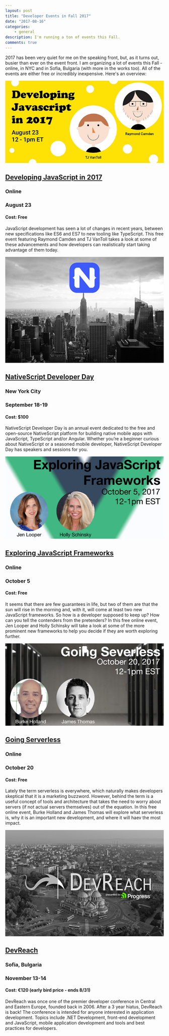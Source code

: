 ```yaml
---
layout: post
title: "Developer Events in Fall 2017"
date: "2017-08-16"
categories:
    - general
description: I'm running a ton of events this Fall.
comments: true
---
```


2017 has been very quiet for me on the speaking front, but, as it turns out, busier than ever on the event front. I am organizing a lot of events this Fall - online, in NYC and in Sofia, Bulgaria (with more in the works too). All of the events are either free or incredibly inexpensive. Here's an overview:<!--more-->

[![JavaScript in 2017](/images/posts/events2017/JavaScript2017.jpg)](http://certifiedfreshevents.com/events/javascript-2017/)

## [Developing JavaScript in 2017](http://certifiedfreshevents.com/events/javascript-2017/)
### Online
### August 23
#### Cost: Free

JavaScript development has seen a lot of changes in recent years, between new specifications like ES6 and ES7 to new tooling like TypeScript. This free event featuring Raymond Camden and TJ VanToll takes a look at some of these advancements and how developers can realistically start taking advantage of them today.

[![NativeScript Developer Day](/images/posts/events2017/NativeScriptDay.jpg)](http://developerday.nativescript.org/)

## [NativeScript Developer Day](http://developerday.nativescript.org/)
### New York City
### September 18-19
#### Cost: $100

NativeScript Developer Day is an annual event dedicated to the free and open-source NativeScript platform for building native mobile apps with JavaScript, TypeScript and/or Angular. Whether you’re a beginner curious about NativeScript or a seasoned mobile developer, NativeScript Developer Day has speakers and sessions for you.

[![Exploring JavaScript Frameworks](/images/posts/events2017/JSFrameworks.jpg)](http://certifiedfreshevents.com/events/exploring-javascript-frameworks/)

## [Exploring JavaScript Frameworks](http://certifiedfreshevents.com/events/exploring-javascript-frameworks/)
### Online
### October 5
#### Cost: Free

It seems that there are few guarantees in life, but two of them are that the sun will rise in the morning and, with it, will come at least two new JavaScript frameworks. So how is a developer supposed to keep up? How can you tell the contenders from the pretenders? In this free online event, Jen Looper and Holly Schinsky will take a look at some of the more prominent new frameworks to help you decide if they are worth exploring further.

[![Going Serverless](/images/posts/events2017/Serverless.jpg)](http://certifiedfreshevents.com/events/going-serverless/)

## [Going Serverless](http://certifiedfreshevents.com/events/going-serverless/)
### Online
### October 20
#### Cost: Free

Lately the term serverless is everywhere, which naturally makes developers skeptical that it is a marketing buzzword. However, behind the term is a useful concept of tools and architecture that takes the need to worry about servers (if not actual servers themselves) out of the equation. In this free online event, Burke Holland and James Thomas will explore what serverless is, why it is an important new development, and where it will haev the most impact.

[![DevReach](/images/posts/events2017/DevReach.jpg)](http://devreach.com/)

## [DevReach](http://devreach.com/)
### Sofia, Bulgaria
### November 13-14
#### Cost: €120 (early bird price - ends 8/31)

DevReach was once one of the premier developer conference in Central and Eastern Europe, founded back in 2006. After a 3 year hiatus, DevReach is back! The conference is intended for anyone interested in application development. Topics include .NET Development, front-end development and JavaScript, mobile application development and tools and best practices for developers.